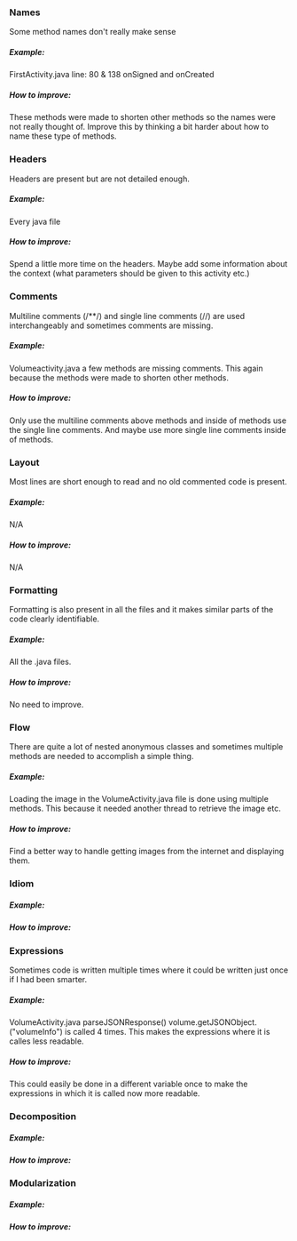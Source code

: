 ### Names
Some method names don't really make sense
##### Example: 
FirstActivity.java line: 80 & 138 onSigned and onCreated
##### How to improve: 
These methods were made to shorten other methods so the names were not really thought of. Improve this by thinking a bit harder about how to name these type of methods.
### Headers
Headers are present but are not detailed enough.
##### Example: 
Every java file
##### How to improve: 
Spend a little more time on the headers. Maybe add some information about the context (what parameters should be given to this activity etc.)
### Comments
Multiline comments (/\*\*/) and single line comments (//) are used interchangeably and sometimes comments are missing.
##### Example:
Volumeactivity.java a few methods are missing comments. This again because the methods were made to shorten other methods.
##### How to improve:
Only use the multiline comments above methods and inside of methods use the single line comments. And maybe use more single line comments inside of methods.
### Layout
Most lines are short enough to read and no old commented code is present.
##### Example:
N/A
##### How to improve:
N/A
### Formatting
Formatting is also present in all the files and it makes similar parts of the code clearly identifiable.
##### Example:
All the .java files.
##### How to improve:
No need to improve.
### Flow
There are quite a lot of nested anonymous classes and sometimes multiple methods are needed to accomplish a simple thing.
##### Example:
Loading the image in the VolumeActivity.java file is done using multiple methods. This because it needed another thread to retrieve the image etc.
##### How to improve:
Find a better way to handle getting images from the internet and displaying them.
### Idiom
##### Example:
##### How to improve:
### Expressions
Sometimes code is written multiple times where it could be written just once if I had been smarter.
##### Example:
VolumeActivity.java parseJSONResponse() volume.getJSONObject.("volumeInfo") is called 4 times. This makes the expressions where it is calles less readable.
##### How to improve:
This could easily be done in a different variable once to make the expressions in which it is called now more readable.
### Decomposition
##### Example:
##### How to improve:
### Modularization
##### Example:
##### How to improve:
